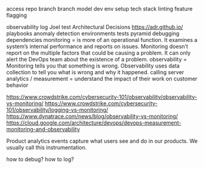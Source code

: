 
access
repo
branch
branch model
dev env setup
tech stack
linting
feature flagging

observability
log
Joel test
Architectural Decisions https://adr.github.io/
playbooks
anomaly detection
environments
tests pyramid
debugging
dependencies
monitoring = is more of an operational function. It examines a system’s internal performance and reports on issues. Monitoring doesn’t report on the multiple factors that could be causing a problem. It can only alert the DevOps team about the existence of a problem.
observability = Monitoring tells you that something is wrong. Observability uses data collection to tell you what is wrong and why it happened.
calling server
analytics / measurement = understand the impact of their work on customer behavior

https://www.crowdstrike.com/cybersecurity-101/observability/observability-vs-monitoring/
https://www.crowdstrike.com/cybersecurity-101/observability/logging-vs-monitoring/
https://www.dynatrace.com/news/blog/observability-vs-monitoring/
https://cloud.google.com/architecture/devops/devops-measurement-monitoring-and-observability


Product analytics events capture what users see and do in our products. We usually call this instrumentation.

how to debug?
how to log?
